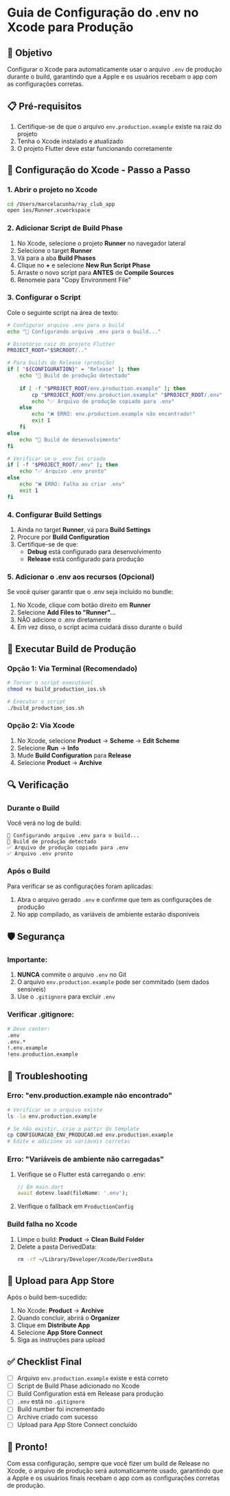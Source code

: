 # Guia de Configuração do .env no Xcode para Produção

## 🎯 Objetivo
Configurar o Xcode para automaticamente usar o arquivo `.env` de produção durante o build, garantindo que a Apple e os usuários recebam o app com as configurações corretas.

## 📋 Pré-requisitos

1. Certifique-se de que o arquivo `env.production.example` existe na raiz do projeto
2. Tenha o Xcode instalado e atualizado
3. O projeto Flutter deve estar funcionando corretamente

## 🔧 Configuração do Xcode - Passo a Passo

### 1. Abrir o projeto no Xcode
```bash
cd /Users/marcelacunha/ray_club_app
open ios/Runner.xcworkspace
```

### 2. Adicionar Script de Build Phase

1. No Xcode, selecione o projeto **Runner** no navegador lateral
2. Selecione o target **Runner**
3. Vá para a aba **Build Phases**
4. Clique no **+** e selecione **New Run Script Phase**
5. Arraste o novo script para **ANTES** de **Compile Sources**
6. Renomeie para "Copy Environment File"

### 3. Configurar o Script

Cole o seguinte script na área de texto:

```bash
# Configurar arquivo .env para o build
echo "🔧 Configurando arquivo .env para o build..."

# Diretório raiz do projeto Flutter
PROJECT_ROOT="$SRCROOT/.."

# Para builds de Release (produção)
if [ "${CONFIGURATION}" = "Release" ]; then
    echo "📱 Build de produção detectado"
    
    if [ -f "$PROJECT_ROOT/env.production.example" ]; then
        cp "$PROJECT_ROOT/env.production.example" "$PROJECT_ROOT/.env"
        echo "✅ Arquivo de produção copiado para .env"
    else
        echo "❌ ERRO: env.production.example não encontrado!"
        exit 1
    fi
else
    echo "🔧 Build de desenvolvimento"
fi

# Verificar se o .env foi criado
if [ -f "$PROJECT_ROOT/.env" ]; then
    echo "✅ Arquivo .env pronto"
else
    echo "❌ ERRO: Falha ao criar .env"
    exit 1
fi
```

### 4. Configurar Build Settings

1. Ainda no target **Runner**, vá para **Build Settings**
2. Procure por **Build Configuration**
3. Certifique-se de que:
   - **Debug** está configurado para desenvolvimento
   - **Release** está configurado para produção

### 5. Adicionar o .env aos recursos (Opcional)

Se você quiser garantir que o .env seja incluído no bundle:

1. No Xcode, clique com botão direito em **Runner**
2. Selecione **Add Files to "Runner"...**
3. NÃO adicione o .env diretamente
4. Em vez disso, o script acima cuidará disso durante o build

## 🚀 Executar Build de Produção

### Opção 1: Via Terminal (Recomendado)
```bash
# Tornar o script executável
chmod +x build_production_ios.sh

# Executar o script
./build_production_ios.sh
```

### Opção 2: Via Xcode
1. No Xcode, selecione **Product** → **Scheme** → **Edit Scheme**
2. Selecione **Run** → **Info**
3. Mude **Build Configuration** para **Release**
4. Selecione **Product** → **Archive**

## 🔍 Verificação

### Durante o Build
Você verá no log de build:
```
🔧 Configurando arquivo .env para o build...
📱 Build de produção detectado
✅ Arquivo de produção copiado para .env
✅ Arquivo .env pronto
```

### Após o Build
Para verificar se as configurações foram aplicadas:

1. Abra o arquivo gerado `.env` e confirme que tem as configurações de produção
2. No app compilado, as variáveis de ambiente estarão disponíveis

## 🛡️ Segurança

### Importante:
1. **NUNCA** commite o arquivo `.env` no Git
2. O arquivo `env.production.example` pode ser commitado (sem dados sensíveis)
3. Use o `.gitignore` para excluir `.env`

### Verificar .gitignore:
```bash
# Deve conter:
.env
.env.*
!.env.example
!env.production.example
```

## 🐛 Troubleshooting

### Erro: "env.production.example não encontrado"
```bash
# Verificar se o arquivo existe
ls -la env.production.example

# Se não existir, crie a partir do template
cp CONFIGURACAO_ENV_PRODUCAO.md env.production.example
# Edite e adicione as variáveis corretas
```

### Erro: "Variáveis de ambiente não carregadas"
1. Verifique se o Flutter está carregando o .env:
   ```dart
   // Em main.dart
   await dotenv.load(fileName: '.env');
   ```

2. Verifique o fallback em `ProductionConfig`

### Build falha no Xcode
1. Limpe o build: **Product** → **Clean Build Folder**
2. Delete a pasta DerivedData:
   ```bash
   rm -rf ~/Library/Developer/Xcode/DerivedData
   ```

## 📱 Upload para App Store

Após o build bem-sucedido:

1. No Xcode: **Product** → **Archive**
2. Quando concluir, abrirá o **Organizer**
3. Clique em **Distribute App**
4. Selecione **App Store Connect**
5. Siga as instruções para upload

## ✅ Checklist Final

- [ ] Arquivo `env.production.example` existe e está correto
- [ ] Script de Build Phase adicionado no Xcode
- [ ] Build Configuration está em Release para produção
- [ ] `.env` está no `.gitignore`
- [ ] Build number foi incrementado
- [ ] Archive criado com sucesso
- [ ] Upload para App Store Connect concluído

## 🎉 Pronto!

Com essa configuração, sempre que você fizer um build de Release no Xcode, o arquivo de produção será automaticamente usado, garantindo que a Apple e os usuários finais recebam o app com as configurações corretas de produção. 